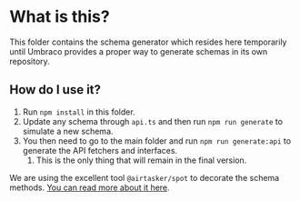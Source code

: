 # What is this?

This folder contains the schema generator which resides here temporarily until Umbraco provides a proper way to generate schemas in its own repository.

## How do I use it?

1. Run `npm install` in this folder.
2. Update any schema through `api.ts` and then run `npm run generate` to simulate a new schema.
3. You then need to go to the main folder and run `npm run generate:api` to generate the API fetchers and interfaces.
   1. This is the only thing that will remain in the final version.

We are using the excellent tool `@airtasker/spot` to decorate the schema methods. [You can read more about it here](https://github.com/airtasker/spot).
